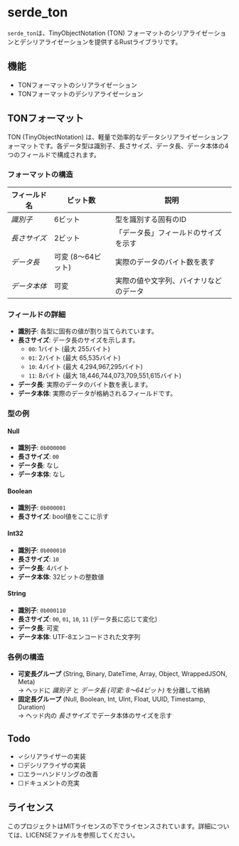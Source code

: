 # serde_ton

`serde_ton`は、TinyObjectNotation (TON) フォーマットのシリアライゼーションとデシリアライゼーションを提供するRustライブラリです。

## 機能

- TONフォーマットのシリアライゼーション
- TONフォーマットのデシリアライゼーション

## TONフォーマット

TON (TinyObjectNotation) は、軽量で効率的なデータシリアライゼーションフォーマットです。各データ型は識別子、長さサイズ、データ長、データ本体の4つのフィールドで構成されます。

### フォーマットの構造

| フィールド名 | ビット数         | 説明                                   |
|--------------|------------------|----------------------------------------|
| *識別子*       | 6ビット          | 型を識別する固有のID                     |
| *長さサイズ*   | 2ビット          | 「データ長」フィールドのサイズを示す     |
| *データ長*     | 可変 (8～64ビット) | 実際のデータのバイト数を表す              |
| *データ本体*   | 可変             | 実際の値や文字列、バイナリなどのデータ      |

### フィールドの詳細

- **識別子**: 各型に固有の値が割り当てられています。
- **長さサイズ**: データ長のサイズを示します。
  - `00`: 1バイト (最大 255バイト)
  - `01`: 2バイト (最大 65,535バイト)
  - `10`: 4バイト (最大 4,294,967,295バイト)
  - `11`: 8バイト (最大 18,446,744,073,709,551,615バイト)
- **データ長**: 実際のデータのバイト数を表します。
- **データ本体**: 実際のデータが格納されるフィールドです。

### 型の例

#### Null
- **識別子**: `0b000000`
- **長さサイズ**: `00`
- **データ長**: なし
- **データ本体**: なし

#### Boolean
- **識別子**: `0b000001`
- **長さサイズ**: bool値をここに示す

#### Int32
- **識別子**: `0b000010`
- **長さサイズ**: `10`
- **データ長**: 4バイト
- **データ本体**: 32ビットの整数値

#### String
- **識別子**: `0b000110`
- **長さサイズ**: `00`, `01`, `10`, `11` (データ長に応じて変化)
- **データ長**: 可変
- **データ本体**: UTF-8エンコードされた文字列

### 各例の構造

- **可変長グループ** (String, Binary, DateTime, Array, Object, WrappedJSON, Meta)  
  → ヘッドに *識別子* と *データ長 (可変: 8～64ビット)* を分離して格納
- **固定長グループ** (Null, Boolean, Int, UInt, Float, UUID, Timestamp, Duration)  
  → ヘッド内の *長さサイズ* でデータ本体のサイズを示す

## Todo
- ✓シリアライザーの実装
- ☐デシリアライザの実装
- ☐エラーハンドリングの改善
- ☐ドキュメントの充実

## ライセンス

このプロジェクトはMITライセンスの下でライセンスされています。詳細については、LICENSEファイルを参照してください。
